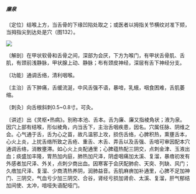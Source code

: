 ##### 廉泉

〔定位〕结喉上方，当舌骨的下缘凹陷处取之；或医者以拇指关节横纹对准下颏，当拇指尖到达处是穴（图132）。

![](img/图132.jpg)

〔解剖〕在甲状软骨和舌骨之间，深部为会厌，下方为喉门，有甲状舌骨肌、舌肌，有颈前浅静脉，甲状腺上动、静脉；布有颈皮神经，深层有舌下神经分支。

〔功能〕通调舌络，清利咽喉。

〔主治〕舌下肿痛，舌缓流涎，中风舌强不语，暴喑，乳蛾，咽食困难，舌肌萎缩。

〔刺灸〕向舌根斜刺0.5~0.8寸。可灸。

〔讲述〕出《灵枢•热病》。别称本池、舌本。舌为廉、廉又指棱角状；液为泉。因穴上部有结喉，形似棱角，内当舌下，主治舌咽疾患，因名。穴属任脉、阴维之会。心气通于舌，舌为心之苗，故凡温邪上攻，损伤舌络，心脾积热，熏壅舌本，心火上炎，上扰舌络所致之舌疮、重舌、木舌、弄舌以及舌强、舌喑可审因配本穴通调舌络，消散壅滞。如心火上炎配通里；心脾蕴热配三阴交，点刺金津、玉液出血；痰盛加丰隆，胃热加内庭，肺热加尺泽，阴虚咽痛加太溪、复溜，暴瘖初发有外感者加尺泽、外关，点刺少商出血。因寒客于会厌配肺俞、天突、列缺、风门；久瘖加尺泽、复溜、少商清热养阴，润肺益音。舌肌麻痹加补通里，心脾不足加神门、三阴交，气血亏少加三阴交、合谷，肾经亏损加肾俞、太溪、复溜，肝气郁结加间使、太冲，喑哑失语配哑门。
